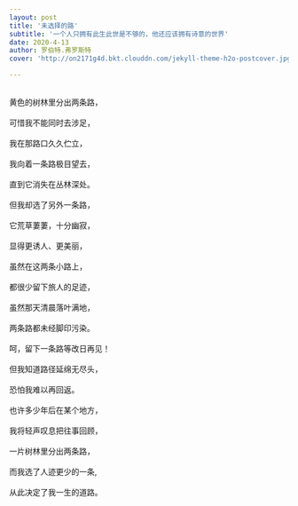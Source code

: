 ```yaml
---
layout: post
title: '未选择的路'
subtitle: '一个人只拥有此生此世是不够的，他还应该拥有诗意的世界'
date: 2020-4-13
author: 罗伯特.弗罗斯特
cover: 'http://on2171g4d.bkt.clouddn.com/jekyll-theme-h2o-postcover.jpg'

---
```


<br/>黄色的树林里分出两条路，<br/> 
<br/>可惜我不能同时去涉足，<br/> 
<br/>我在那路口久久伫立， <br/>
<br/>我向着一条路极目望去， <br/>
<br/>直到它消失在丛林深处。 <br/>
<br/>但我却选了另外一条路，<br/> 
<br/>它荒草萋萋，十分幽寂，<br/> 
<br/>显得更诱人、更美丽，<br/> 
<br/>虽然在这两条小路上，<br/> 
<br/>都很少留下旅人的足迹， <br/>
<br/>虽然那天清晨落叶满地， <br/>
<br/>两条路都未经脚印污染。 <br/>
<br/>呵，留下一条路等改日再见！<br/> 
<br/>但我知道路径延绵无尽头，<br/> 
<br/>恐怕我难以再回返。<br/> 
<br/>也许多少年后在某个地方， <br/>
<br/>我将轻声叹息把往事回顾，<br/> 
<br/>一片树林里分出两条路，<br/> 
<br/>而我选了人迹更少的一条,<br/> 
<br/>从此决定了我一生的道路。<br/>

